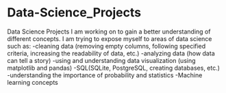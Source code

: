 # Data-Science_Projects
Data Science Projects I am working on to gain a better understanding of different concepts. 
I am trying to expose myself to areas of data science such as:
-cleaning data (removing empty columns, following specified criteria, increasing the readability of data, etc.)
-analyzing data (how data can tell a story)
-using and understanding data visualization (using matplotlib and pandas)
-SQL(SQLite, PostgreSQL, creating databases, etc.)
-understanding the importance of probability and statistics 
-Machine learning concepts
